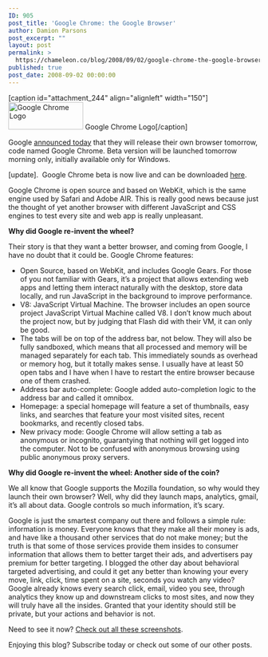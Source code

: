 ```yaml
---
ID: 905
post_title: 'Google Chrome: the Google Browser'
author: Damion Parsons
post_excerpt: ""
layout: post
permalink: >
  https://chameleon.co/blog/2008/09/02/google-chrome-the-google-browser/
published: true
post_date: 2008-09-02 00:00:00
---
```

[caption id="attachment_244" align="alignleft" width="150"]<a title="Google Chrome Logo" href="https://takemetoyourleader.com/wp-content/uploads/2008/09/chromologo.jpg"><img class="size-medium wp-image-244" title="chromologo" src="https://takemetoyourleader.com/wp-content/uploads/2008/09/chromologo.jpg" alt="Google Chrome Logo" width="150" height="55" /></a> Google Chrome Logo[/caption]

Google <a title="Google Chrome Official Announcement" href="https://googleblog.blogspot.com/2008/09/fresh-take-on-browser.html" target="_blank" rel="noopener noreferrer">announced today</a> that they will release their own browser tomorrow, code named Google Chrome. Beta version will be launched tomorrow morning only, initially available only for Windows.

[update].  Google Chrome beta is now live and can be downloaded <a title="Google Chrome Download" href="https://www.google.com/chrome" target="_blank" rel="noopener noreferrer">here</a>.

Google Chrome is open source and based on WebKit, which is the same engine used by Safari and Adobe AIR. This is really good news because just the thought of yet another browser with different JavaScript and CSS engines to test every site and web app is really unpleasant.

<strong>Why did Google re-invent the wheel?</strong><!--more-->

Their story is that they want a better browser, and coming from Google, I have no doubt that it could be. Google Chrome features:
<ul>
 	<li>Open Source, based on WebKit, and includes Google Gears. For those of you not familiar with Gears, it’s a project that allows extending web apps and letting them interact naturally with the desktop, store data locally, and run JavaScript in the background to improve performance.</li>
 	<li>V8: JavaScript Virtual Machine. The browser includes an open source project JavaScript Virtual Machine called V8. I don’t know much about the project now, but by judging that Flash did with their VM, it can only be good.</li>
 	<li>The tabs will be on top of the address bar, not below. They will also be fully sandboxed, which means that all processed and memory will be managed separately for each tab. This immediately sounds as overhead or memory hog, but it totally makes sense. I usually have at least 50 open tabs and I have when I have to restart the entire browser because one of them crashed.</li>
 	<li>Address bar auto-complete: Google added auto-completion logic to the address bar and called it omnibox.</li>
 	<li>Homepage: a special homepage will feature a set of thumbnails, easy links, and searches that feature your most visited sites, recent bookmarks, and recently closed tabs.</li>
 	<li>New privacy mode: Google Chrome will allow setting a tab as anonymous or incognito, guarantying that nothing will get logged into the computer. Not to be confused with anonymous browsing using public anonymous proxy servers.</li>
</ul>
<strong>Why did Google re-invent the wheel: Another side of the coin?</strong>

We all know that Google supports the Mozilla foundation, so why would they launch their own browser? Well, why did they launch maps, analytics, gmail, it’s all about data. Google controls so much information, it’s scary.

Google is just the smartest company out there and follows a simple rule: information is money. Everyone knows that they make all their money is ads, and have like a thousand other services that do not make money; but the truth is that some of those services provide them insides to consumer information that allows them to better target their ads, and advertisers pay premium for better targeting. I blogged the other day about behavioral targeted advertising, and could it get any better than knowing your every move, link, click, time spent on a site, seconds you watch any video? Google already knows every search click, email, video you see, through analytics they know up and downstream clicks to most sites, and now they will truly have all the insides. Granted that your identity should still be private, but your actions and behavior is not.

Need to see it now? <a title="Google Chrome Screenshots" href="https://takemetoyourleader.com/2008/09/01/google-chrome-screenshots/">Check out all these screenshots</a>.

Enjoying this blog? Subscribe today or check out some of our other posts.